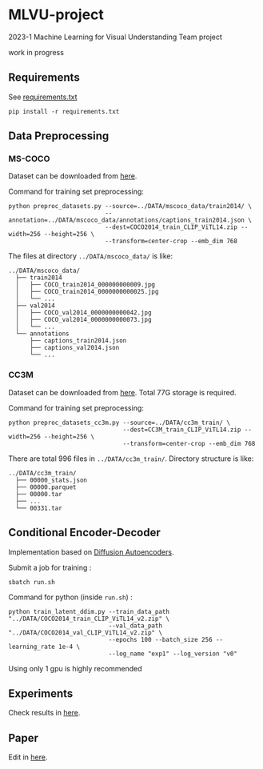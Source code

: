 # MLVU-project
2023-1 Machine Learning for Visual Understanding Team project

work in progress


## Requirements

See [requirements.txt](https://github.com/frogyunmax/MLVU-project/blob/main/requirements.txt)

```
pip install -r requirements.txt
```

## Data Preprocessing

### MS-COCO

Dataset can be downloaded from [here](https://cocodataset.org/#download).

Command for training set preprocessing:

```
python preproc_datasets.py --source=../DATA/mscoco_data/train2014/ \
                           --annotation=../DATA/mscoco_data/annotations/captions_train2014.json \
                           --dest=COCO2014_train_CLIP_ViTL14.zip --width=256 --height=256 \
                           --transform=center-crop --emb_dim 768
```

The files at directory `../DATA/mscoco_data/` is like:

```
../DATA/mscoco_data/
  ├── train2014
  │   ├── COCO_train2014_000000000009.jpg
  │   ├── COCO_train2014_0000000000025.jpg
  │   └── ...
  ├── val2014
  │   ├── COCO_val2014_0000000000042.jpg
  │   ├── COCO_val2014_0000000000073.jpg
  │   └── ...
  └── annotations
      ├── captions_train2014.json
      ├── captions_val2014.json
      └── ...
``` 


### CC3M

Dataset can be downloaded from [here](https://github.com/rom1504/img2dataset/blob/main/dataset_examples/cc3m.md). Total 77G storage is required.

Command for training set preprocessing:

```
python preproc_datasets_cc3m.py --source=../DATA/cc3m_train/ \
                                --dest=CC3M_train_CLIP_ViTL14.zip --width=256 --height=256 \
                                --transform=center-crop --emb_dim 768
```

There are total 996 files in `../DATA/cc3m_train/`. Directory structure is like:

```
../DATA/cc3m_train/
  ├── 00000_stats.json
  ├── 00000.parquet
  ├── 00000.tar
  ├── ...
  └── 00331.tar
``` 

## Conditional Encoder-Decoder

Implementation based on [Diffusion Autoencoders](https://github.com/phizaz/diffae).

Submit a job for training :

```
sbatch run.sh
```

Command for python (inside `run.sh`) : 

```
python train_latent_ddim.py --train_data_path "../DATA/COCO2014_train_CLIP_ViTL14_v2.zip" \
                            --val_data_path "../DATA/COCO2014_val_CLIP_ViTL14_v2.zip" \
                            --epochs 100 --batch_size 256 --learning_rate 1e-4 \
                            --log_name "exp1" --log_version "v0"
```

Using only 1 gpu is highly recommended

## Experiments

Check results in [here](https://docs.google.com/spreadsheets/d/1iorV8BHk1StLiq6OIMCb_GdRo_Lg9sVqjwcGnNep-6A/edit#gid=1980661715).

## Paper

Edit in [here](https://www.overleaf.com/project/6453de916a02aa1601de1b36).

